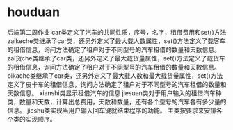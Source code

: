 # houduan
后端第二周作业
car类定义了汽车的共同性质，序号，名字，租借费用和set()方法
zaikeche类继承了car类，还另外定义了最大载人数属性，set()方法定义了载客车的租借信息，询问方法确定了租户对于不同型号的汽车租借的数量和天数信息。
zai货che类继承了car类，还另外定义了最大载货量属性，set()方法定义了载货车的租借信息，询问方法确定了租户对于不同型号的汽车租借的数量和天数信息。
pikache类继承了car类，还另外定义了最大载人数和最大载货量属性，set()方法定义了皮卡车的租借信息，询问方法确定了租户对于不同型号的汽车租借的数量和天数信息。
xianshi类显示租借汽车的信息
jiesuan类对于用户输入的租借汽车种类，数量和天数，计算出总费用，天数和数量，还有各个型号的汽车各有多少量的信息。
jieshu类实现当用户输入回车键就结束程序的功能。
主类按要求来安排各个类的实现顺序。
